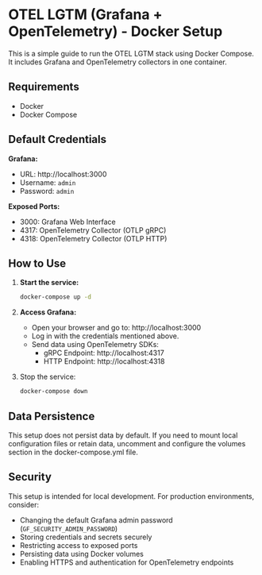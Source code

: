 # OTEL LGTM (Grafana + OpenTelemetry) - Docker Setup

This is a simple guide to run the OTEL LGTM stack using Docker Compose. It includes Grafana and OpenTelemetry collectors in one container.

## Requirements

- Docker
- Docker Compose

## Default Credentials
**Grafana:**
- URL: http://localhost:3000
- Username: `admin`
- Password: `admin`

**Exposed Ports:**
- 3000: Grafana Web Interface
- 4317: OpenTelemetry Collector (OTLP gRPC)
- 4318: OpenTelemetry Collector (OTLP HTTP)

## How to Use

1. **Start the service:**

    ```bash
    docker-compose up -d
    ```

2. **Access Grafana:**

    - Open your browser and go to: http://localhost:3000
    - Log in with the credentials mentioned above.
    - Send data using OpenTelemetry SDKs:
        - gRPC Endpoint: http://localhost:4317
        - HTTP Endpoint: http://localhost:4318

3. Stop the service:

    ```bash
    docker-compose down
    ```

## Data Persistence

This setup does not persist data by default. If you need to mount local configuration files or retain data, uncomment and configure the volumes section in the docker-compose.yml file.

## Security

This setup is intended for local development. For production environments, consider:

- Changing the default Grafana admin password (`GF_SECURITY_ADMIN_PASSWORD`)
- Storing credentials and secrets securely
- Restricting access to exposed ports
- Persisting data using Docker volumes
- Enabling HTTPS and authentication for OpenTelemetry endpoints